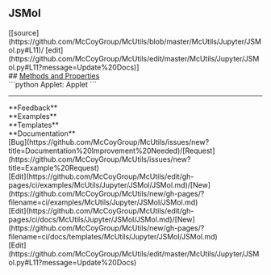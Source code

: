 ## <a id="McUtils.Jupyter.JSMol.JSMol">JSMol</a> 

<div class="docs-source-link" markdown="1">
[[source](https://github.com/McCoyGroup/McUtils/blob/master/McUtils/Jupyter/JSMol.py#L11)/
[edit](https://github.com/McCoyGroup/McUtils/edit/master/McUtils/Jupyter/JSMol.py#L11?message=Update%20Docs)]
</div>









<div class="collapsible-section">
 <div class="collapsible-section collapsible-section-header" markdown="1">
## <a class="collapse-link" data-toggle="collapse" href="#methods" markdown="1"> Methods and Properties</a> <a class="float-right" data-toggle="collapse" href="#methods"><i class="fa fa-chevron-down"></i></a>
 </div>
 <div class="collapsible-section collapsible-section-body collapse show" id="methods" markdown="1">
 ```python
Applet: Applet
```

 </div>
</div>












---


<div markdown="1" class="text-secondary">
<div class="container">
  <div class="row">
   <div class="col" markdown="1">
**Feedback**   
</div>
   <div class="col" markdown="1">
**Examples**   
</div>
   <div class="col" markdown="1">
**Templates**   
</div>
   <div class="col" markdown="1">
**Documentation**   
</div>
   <div class="col" markdown="1">
   
</div>
   <div class="col" markdown="1">
   
</div>
   <div class="col" markdown="1">
   
</div>
</div>
  <div class="row">
   <div class="col" markdown="1">
[Bug](https://github.com/McCoyGroup/McUtils/issues/new?title=Documentation%20Improvement%20Needed)/[Request](https://github.com/McCoyGroup/McUtils/issues/new?title=Example%20Request)   
</div>
   <div class="col" markdown="1">
[Edit](https://github.com/McCoyGroup/McUtils/edit/gh-pages/ci/examples/McUtils/Jupyter/JSMol/JSMol.md)/[New](https://github.com/McCoyGroup/McUtils/new/gh-pages/?filename=ci/examples/McUtils/Jupyter/JSMol/JSMol.md)   
</div>
   <div class="col" markdown="1">
[Edit](https://github.com/McCoyGroup/McUtils/edit/gh-pages/ci/docs/McUtils/Jupyter/JSMol/JSMol.md)/[New](https://github.com/McCoyGroup/McUtils/new/gh-pages/?filename=ci/docs/templates/McUtils/Jupyter/JSMol/JSMol.md)   
</div>
   <div class="col" markdown="1">
[Edit](https://github.com/McCoyGroup/McUtils/edit/master/McUtils/Jupyter/JSMol.py#L11?message=Update%20Docs)   
</div>
   <div class="col" markdown="1">
   
</div>
   <div class="col" markdown="1">
   
</div>
   <div class="col" markdown="1">
   
</div>
</div>
</div>
</div>